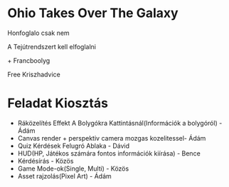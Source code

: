 <h1> Ohio Takes Over The Galaxy</h1>
<p>Honfoglalo csak nem</p>
<p>A Tejútrendszert kell elfoglalni</p>
<p>+ Francboolyg</p>
<p>Free Kriszhadvice</p>

<h1> Feladat Kiosztás</h1>
<ul>
    <li>Ráközelítés Effekt A Bolygókra Kattintásnál(Információk a bolygóról) - Ádám</li>
    <li>Canvas render + perspektiv camera mozgas kozelitessel- Ádám </li>
    <li>Quiz Kérdések Felugró Ablaka - Dávid</li>
    <li>HUD(HP, Játékos számára fontos információk kiírása) - Bence</li>
    <li>Kérdésírás - Közös</li>
    <li>Game Mode-ok(Single, Multi) - Közös</li>
    <li>Asset rajzolás(Pixel Art) - Ádám</li>
</ul>

